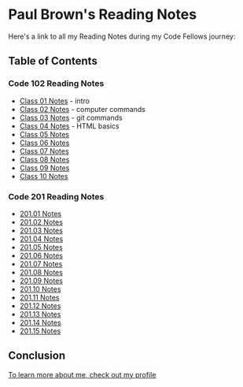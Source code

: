 # Paul Brown's Reading Notes

Here's a link to all my Reading Notes during my Code Fellows journey:

## Table of Contents

### Code 102 Reading Notes
* [Class 01 Notes](./102/class-01.md) - intro
* [Class 02 Notes](./102/class-02.md) - computer commands
* [Class 03 Notes](./102/class-03.md) - git commands
* [Class 04 Notes](102/class-04.md) - HTML basics
* [Class 05 Notes](102/class-05.md)
* [Class 06 Notes](102/class-06.md)
* [Class 07 Notes](102/class-07.md)
* [Class 08 Notes](102/class-08.md)
* [Class 09 Notes](102/class-09.md)
* [Class 10 Notes](102/class-10.md)


### Code 201 Reading Notes
* [201.01 Notes](201/201-class01.md)
* [201.02 Notes](201/201-class02.md)
* [201.03 Notes](201/201-class03.md)
* [201.04 Notes](201/201-class04.md)
* [201.05 Notes](201/201-class05.md)
* [201.06 Notes](201/201-class06.md)
* [201.07 Notes](201/201-class07.md)
* [201.08 Notes](201/201-class08.md)
* [201.09 Notes](201/201-class09.md)
* [201.10 Notes](201/201-class10.md)
* [201.11 Notes](201/201-class11.md)
* [201.12 Notes](201/201-class12.md)
* [201.13 Notes](201/201-class13.md)
* [201.14 Notes](201/201-class14.md)
* [201.15 Notes](201/201-class15.md)



## Conclusion

[To learn more about me, check out my profile](https://github.com/0xQuasark)
